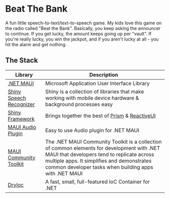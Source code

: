 ﻿# Beat The Bank

A fun little speech-to-text/text-to-speech game.  My kids love this game on the radio called "Beat the Bank".  Basically, you
keep asking the announcer to continue.  If you get lucky, the amount keeps going up per "vault".  If you're really lucky, you win the jackpot,
and if you aren't lucky at all - you hit the alarm and get nothing.

## The Stack

|Library|Description|
|-------|-----------|
|[.NET MAUI](https://github.com/dotnet/maui)|Microsoft Application User Interface Library|
|[Shiny Speech Recognizer](https://shinylib.net)|Shiny is a collection of libraries that make working with mobile device hardware & background processes easy|
|[Shiny Framework](https://github.com/shinyorg/framework)|Brings together the best of [Prism](https://prismlibrary.com/) & [ReactiveUI](https://reactiveui.net)
|[MAUI Audio Plugin](https://github.com/jfversluis/Plugin.Maui.Audio)|Easy to use Audio plugin for .NET MAUI|
|[MAUI Community Toolkit](https://github.com/CommunityToolkit/Maui)|The .NET MAUI Community Toolkit is a collection of common elements for development with .NET MAUI that developers tend to replicate across multiple apps. It simplifies and demonstrates common developer tasks when building apps with .NET MAUI|
|[DryIoc](https://github.com/dadhi/DryIoc)|A fast, small, full-featured IoC Container for .NET|